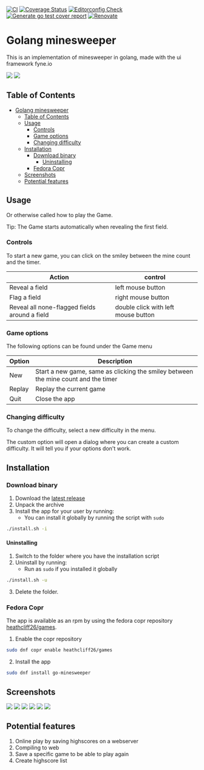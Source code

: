 [![CI](https://github.com/heathcliff26/go-minesweeper/actions/workflows/ci.yaml/badge.svg?event=push)](https://github.com/heathcliff26/go-minesweeper/actions/workflows/ci.yaml)
[![Coverage Status](https://coveralls.io/repos/github/heathcliff26/go-minesweeper/badge.svg)](https://coveralls.io/github/heathcliff26/go-minesweeper)
[![Editorconfig Check](https://github.com/heathcliff26/go-minesweeper/actions/workflows/editorconfig-check.yaml/badge.svg?event=push)](https://github.com/heathcliff26/go-minesweeper/actions/workflows/editorconfig-check.yaml)
[![Generate go test cover report](https://github.com/heathcliff26/go-minesweeper/actions/workflows/go-testcover-report.yaml/badge.svg)](https://github.com/heathcliff26/go-minesweeper/actions/workflows/go-testcover-report.yaml)
[![Renovate](https://github.com/heathcliff26/go-minesweeper/actions/workflows/renovate.yaml/badge.svg)](https://github.com/heathcliff26/go-minesweeper/actions/workflows/renovate.yaml)

# Golang minesweeper

This is an implementation of minesweeper in golang, made with the ui framework fyne.io

![](img/screenshots/difficulty-expert-dark.png#gh-dark-mode-only)
![](img/screenshots/difficulty-expert-light.png#gh-light-mode-only)

## Table of Contents

- [Golang minesweeper](#golang-minesweeper)
  - [Table of Contents](#table-of-contents)
  - [Usage](#usage)
    - [Controls](#controls)
    - [Game options](#game-options)
    - [Changing difficulty](#changing-difficulty)
  - [Installation](#installation)
    - [Download binary](#download-binary)
      - [Uninstalling](#uninstalling)
    - [Fedora Copr](#fedora-copr)
  - [Screenshots](#screenshots)
  - [Potential features](#potential-features)

## Usage

Or otherwise called how to play the Game.

Tip: The Game starts automatically when revealing the first field.

### Controls

To start a new game, you can click on the smiley between the mine count and the timer.

| Action                                        | control                             |
| --------------------------------------------- | ----------------------------------- |
| Reveal a field                                | left mouse button                   |
| Flag a field                                  | right mouse button                  |
| Reveal all none-flagged fields around a field | double click with left mouse button |

### Game options

The following options can be found under the Game menu

| Option | Description                                                                        |
| ------ | ---------------------------------------------------------------------------------- |
| New    | Start a new game, same as clicking the smiley between the mine count and the timer |
| Replay | Replay the current game                                                            |
| Quit   | Close the app                                                                      |

### Changing difficulty

To change the difficulty, select a new difficulty in the menu.

The custom option will open a dialog where you can create a custom difficulty.
It will tell you if your options don't work.

## Installation

### Download binary

1. Download the [latest release](https://github.com/heathcliff26/go-minesweeper/releases/latest)
2. Unpack the archive
3. Install the app for your user by running:
   - You can install it globally by running the script with `sudo`
```bash
./install.sh -i
```

#### Uninstalling

1. Switch to the folder where you have the installation script
2. Uninstall by running:
   - Run as `sudo` if you installed it globally
```bash
./install.sh -u
```
3. Delete the folder.

### Fedora Copr

The app is available as an rpm by using the fedora copr repository [heathcliff26/games](https://copr.fedorainfracloud.org/coprs/heathcliff26/games/).
1. Enable the copr repository
```bash
sudo dnf copr enable heathcliff26/games
```
2. Install the app
```bash
sudo dnf install go-minesweeper
```

## Screenshots

![](img/screenshots/difficulty-beginner-dark.png#gh-dark-mode-only)
![](img/screenshots/difficulty-intermediate-dark.png#gh-dark-mode-only)
![](img/screenshots/difficulty-expert-dark.png#gh-dark-mode-only)
![](img/screenshots/difficulty-beginner-light.png#gh-light-mode-only)
![](img/screenshots/difficulty-intermediate-light.png#gh-light-mode-only)
![](img/screenshots/difficulty-expert-light.png#gh-light-mode-only)

## Potential features

1. Online play by saving highscores on a webserver
2. Compiling to web
3. Save a specific game to be able to play again
4. Create highscore list
